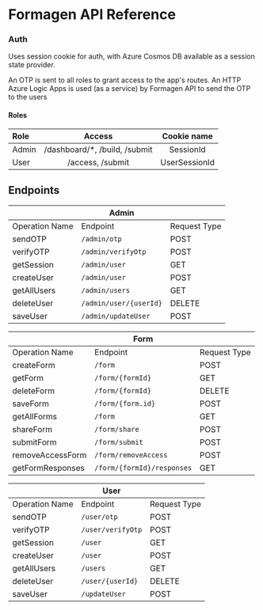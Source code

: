 # Formagen API Reference

### Auth

Uses session cookie for auth, with Azure Cosmos DB available as a session state provider.

An OTP is sent to all roles to grant access to the app's routes. An HTTP Azure Logic Apps is used (as a service) by Formagen API to send the OTP to the users

#### Roles

| Role  |             Access             |  Cookie name  |
| :---- | :----------------------------: | :-----------: |
| Admin | /dashboard/\*, /build, /submit |   SessionId   |
| User  |        /access, /submit        | UserSessionId |

## Endpoints

|                | Admin                  |              |
| -------------- | ---------------------- | ------------ |
| Operation Name | Endpoint               | Request Type |
| sendOTP        | `/admin/otp`           | POST         |
| verifyOTP      | `/admin/verifyOtp`     | POST         |
| getSession     | `/admin/user`          | GET          |
| createUser     | `/admin/user`          | POST         |
| getAllUsers    | `/admin/users`         | GET          |
| deleteUser     | `/admin/user/{userId}` | DELETE       |
| saveUser       | `/admin/updateUser`    | POST         |

|                  | Form                       |              |
| ---------------- | -------------------------- | ------------ |
| Operation Name   | Endpoint                   | Request Type |
| createForm       | `/form`                    | POST         |
| getForm          | `/form/{formId}`           | GET          |
| deleteForm       | `/form/{formId}`           | DELETE       |
| saveForm         | `/form/{form.id}`          | POST         |
| getAllForms      | `/form`                    | GET          |
| shareForm        | `/form/share`              | POST         |
| submitForm       | `/form/submit`             | POST         |
| removeAccessForm | `/form/removeAccess`       | POST         |
| getFormResponses | `/form/{formId}/responses` | GET          |

|                | User              |              |
| -------------- | ----------------- | ------------ |
| Operation Name | Endpoint          | Request Type |
| sendOTP        | `/user/otp`       | POST         |
| verifyOTP      | `/user/verifyOtp` | POST         |
| getSession     | `/user`           | GET          |
| createUser     | `/user`           | POST         |
| getAllUsers    | `/users`          | GET          |
| deleteUser     | `/user/{userId}`  | DELETE       |
| saveUser       | `/updateUser`     | POST         |

